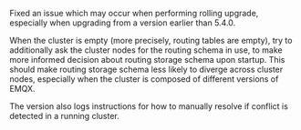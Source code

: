 Fixed an issue which may occur when performing rolling upgrade, especially when upgrading from a version earlier than 5.4.0.

When the cluster is empty (more precisely, routing tables are empty), try to additionally ask the cluster nodes for the routing schema in use, to make more informed decision about routing storage schema upon startup. This should make routing storage schema less likely to diverge across cluster nodes, especially when the cluster is composed of different versions of EMQX.

The version also logs instructions for how to manually resolve if conflict is detected in a running cluster.

